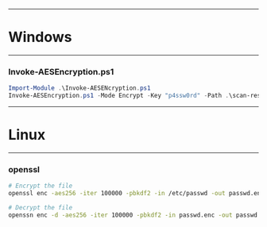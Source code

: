 ------------ 
# Windows
------------------------------
### Invoke-AESEncryption.ps1
```PowerShell
Import-Module .\Invoke-AESENcryption.ps1
Invoke-AESEncryption.ps1 -Mode Encrypt -Key "p4ssw0rd" -Path .\scan-results.txt
```

----------------------
# Linux
-----------------
### openssl
```bash
# Encrypt the file
openssl enc -aes256 -iter 100000 -pbkdf2 -in /etc/passwd -out passwd.enc

# Decrypt the file
openssn enc -d -aes256 -iter 100000 -pbkdf2 -in passwd.enc -out passwd
```